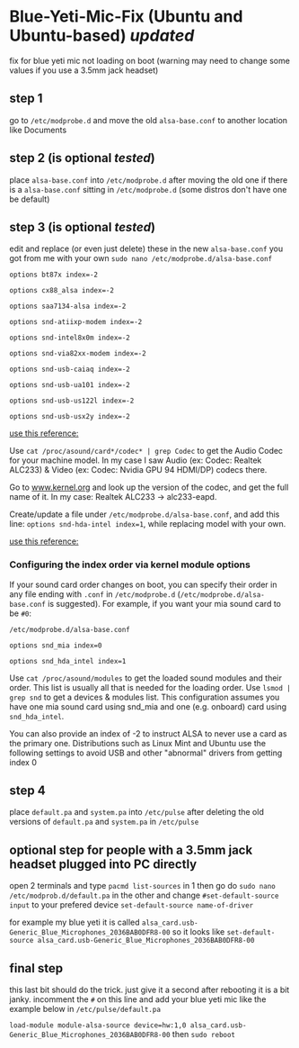 # Blue-Yeti-Mic-Fix (Ubuntu and Ubuntu-based) *updated*

fix for blue yeti mic not loading on boot
(warning may need to change some values if you use a 3.5mm jack headset)


## step 1

go to `/etc/modprobe.d` and move the old `alsa-base.conf` to another location like Documents

## step 2 (is optional *tested*)

place `alsa-base.conf` into `/etc/modprobe.d` after moving the old one if there is a `alsa-base.conf` sitting in `/etc/modprobe.d` (some distros don't have one be default)

## step 3 (is optional *tested*)

edit and replace (or even just delete) these in the new `alsa-base.conf` you got from me with your own `sudo nano /etc/modprobe.d/alsa-base.conf`

```
options bt87x index=-2

options cx88_alsa index=-2

options saa7134-alsa index=-2

options snd-atiixp-modem index=-2

options snd-intel8x0m index=-2

options snd-via82xx-modem index=-2

options snd-usb-caiaq index=-2

options snd-usb-ua101 index=-2

options snd-usb-us122l index=-2

options snd-usb-usx2y index=-2
```

[use this reference:](https://askubuntu.com/questions/1230016/headset-microphone-not-working-on-ubuntu-20-04)

Use `cat /proc/asound/card*/codec* | grep Codec` to get the Audio Codec for your machine model. In my case I saw Audio (ex: Codec: Realtek ALC233) & Video (ex: Codec: Nvidia GPU 94 HDMI/DP) codecs there.

Go to www.kernel.org and look up the version of the codec, and get the full name of it. In my case: Realtek ALC233 -> alc233-eapd.

Create/update a file under `/etc/modprobe.d/alsa-base.conf`, and add this line: `options snd-hda-intel index=1`, while replacing model with your own.

[use this reference:](https://wiki.archlinux.org/title/Advanced\_Linux\_Sound\_Architecture)

### Configuring the index order via kernel module options

If your sound card order changes on boot, you can specify their order in any file ending with `.conf` in `/etc/modprobe.d` (`/etc/modprobe.d/alsa-base.conf` is suggested). For example, if you want your mia sound card to be `#0`:

```
/etc/modprobe.d/alsa-base.conf

options snd_mia index=0

options snd_hda_intel index=1
```

Use `cat /proc/asound/modules` to get the loaded sound modules and their order. 
This list is usually all that is needed for the loading order. 
Use `lsmod | grep snd` to get a devices & modules list.
This configuration assumes you have one mia sound card using snd\_mia and one (e.g. onboard) card using `snd_hda_intel`.

You can also provide an index of -2 to instruct ALSA to never use a card as the primary one. 
Distributions such as Linux Mint and Ubuntu use the following settings to avoid USB and other "abnormal" drivers from getting index 0


## step 4

place `default.pa` and `system.pa` into `/etc/pulse` after deleting the old versions of `default.pa` and `system.pa` in `/etc/pulse`

## optional step for people with a 3.5mm jack headset plugged into PC directly

open 2 terminals and type `pacmd list-sources` in 1 then go do `sudo nano /etc/modprob.d/default.pa` in the other and change `#set-default-source input` to your prefered device `set-default-source name-of-driver` 

for example my blue yeti it is called `alsa_card.usb-Generic_Blue_Microphones_2036BAB0DFR8-00` so it looks like 
`set-default-source alsa_card.usb-Generic_Blue_Microphones_2036BAB0DFR8-00`


## final step

this last bit should do the trick. just give it a second after rebooting it is a bit janky.
incomment the `#` on this line and add your blue yeti mic like the example below in `/etc/pulse/default.pa`

`load-module module-alsa-source device=hw:1,0 alsa_card.usb-Generic_Blue_Microphones_2036BAB0DFR8-00`
then
`sudo reboot`
